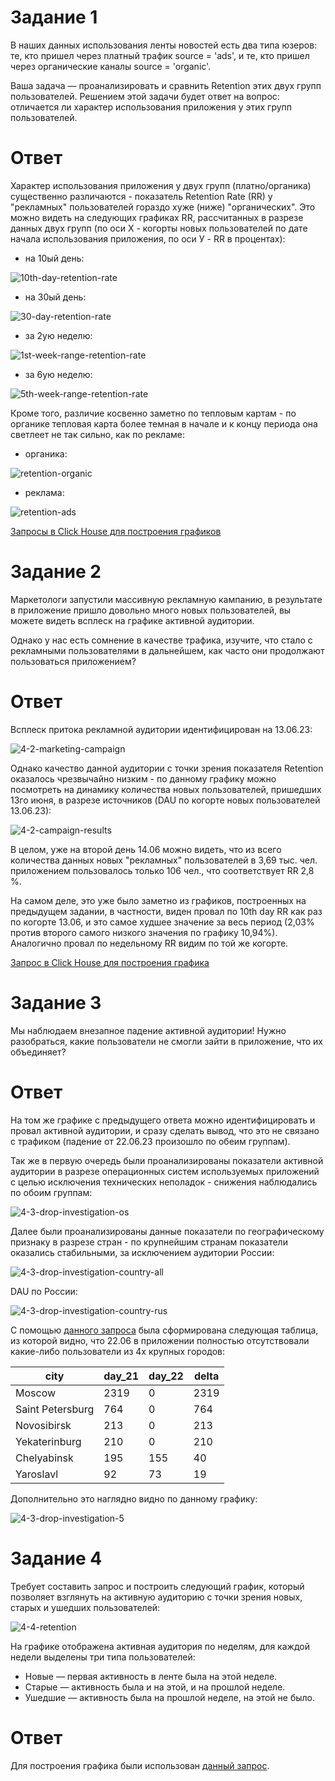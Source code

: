 # Задание 1
В наших данных использования ленты новостей есть два типа юзеров: те, кто пришел через платный трафик source = 'ads', и те, кто пришел через органические каналы source = 'organic'.

Ваша задача — проанализировать и сравнить Retention этих двух групп пользователей. 
Решением этой задачи будет ответ на вопрос: отличается ли характер использования приложения у этих групп пользователей. 

# Ответ
Характер использования приложения у двух групп (платно/органика) существенно различаются - показатель Retention Rate (RR) у "рекламных" пользователей гораздо хуже (ниже) "органических".
Это можно видеть на следующих графиках RR, рассчитанных в разрезе данных двух групп 
(по оси Х - когорты новых пользователей по дате начала использования приложения, по оси У - RR в процентах):
* на 10ый день:

 ![10th-day-retention-rate](https://github.com/usermarat/DA_simulator/assets/87779469/77164f9c-20f9-4805-bee6-45d8119c2b8f)

 
* на 30ый день:

 ![30-day-retention-rate](https://github.com/usermarat/DA_simulator/assets/87779469/53eaf1f4-5eb7-46dd-b89c-94682ff9f738)

 
* за 2ую неделю:

 ![1st-week-range-retention-rate](https://github.com/usermarat/DA_simulator/assets/87779469/d8f37be5-1c6c-401d-a9da-27b0d1a7ee6f)

 
* за 6ую неделю:

 ![5th-week-range-retention-rate](https://github.com/usermarat/DA_simulator/assets/87779469/70b3a65d-1533-48df-8197-9ffcd9692214)


Кроме того, различие косвенно заметно по тепловым картам - по органике тепловая карта более темная в начале и к концу периода она светлеет не так сильно, как по рекламе:
* органика:

 ![retention-organic](https://github.com/usermarat/DA_simulator/assets/87779469/4a54cc36-0b26-4e16-8b26-dd1f00a85938)

 
* реклама:

 ![retention-ads](https://github.com/usermarat/DA_simulator/assets/87779469/efb7628b-3b34-4bbc-8ea2-850b15c9dcd8)

 [Запросы в Click House для построения графиков](https://github.com/usermarat/DA_simulator/blob/main/2.Product_metrics/rr_querries.sql)

 # Задание 2

 Маркетологи запустили массивную рекламную кампанию, в результате в приложение пришло довольно много новых пользователей, вы можете видеть всплеск на графике активной аудитории.

 Однако у нас есть сомнение в качестве трафика, изучите, что стало с рекламными пользователями в дальнейшем, как часто они продолжают пользоваться приложением?

 # Ответ

Всплеск притока рекламной аудитории идентифицирован на 13.06.23:

![4-2-marketing-campaign](https://github.com/usermarat/DA_simulator/assets/87779469/e8bb0e96-837d-4c89-8726-1c23082ed8f5)

Однако качество данной аудитории с точки зрения показателя Retention оказалось чрезвычайно низким - по данному графику можно посмотреть на динамику количества новых пользователей, пришедших 13го июня, в разрезе источников (DAU по когорте новых пользователей 13.06.23):

![4-2-campaign-results](https://github.com/usermarat/DA_simulator/assets/87779469/2fa4e173-0717-40fa-afea-582fa5241988)


В целом, уже на второй день 14.06 можно видеть, что из всего количества данных новых "рекламных" пользователей в 3,69 тыс. чел. приложением пользовалось только 106 чел., что соответствует RR 2,8 %.

На самом деле, это уже было заметно из графиков, построенных на предыдущем задании, в частности, виден провал по 10th day RR как раз по когорте 13.06, и это самое худшее значение за весь период (2,03% против второго самого низкого значения по графику 10,94%). Аналогично провал по недельному RR видим по той же когорте.

[Запрос в Click House для построения графика](https://github.com/usermarat/DA_simulator/blob/main/2.Product_metrics/mark_camp_query.sql)

# Задание 3

Мы наблюдаем внезапное падение активной аудитории! Нужно разобраться, какие пользователи не смогли зайти в приложение, что их объединяет?  

# Ответ

На том же графике с предыдущего ответа можно идентифицировать и провал активной аудитории, и сразу сделать вывод, что это не связано с трафиком (падение от 22.06.23 произошло по обеим группам).

Так же в первую очередь были проанализированы показатели активной аудитории в разрезе операционных систем используемых приложений с целью исключения технических неполадок - снижения наблюдались по обоим группам:

![4-3-drop-investigation-os](https://github.com/usermarat/DA_simulator/assets/87779469/1259821f-38e8-4a22-b7aa-ab420dfa7063)

Далее были проанализированы данные показатели по географическому признаку в разрезе стран - по крупнейшим странам показатели оказались стабильными, за исключением аудитории России:

![4-3-drop-investigation-country-all](https://github.com/usermarat/DA_simulator/assets/87779469/fd4f1121-a8ad-462f-8ba5-21f152f36c2c)

DAU по России:

![4-3-drop-investigation-country-rus](https://github.com/usermarat/DA_simulator/assets/87779469/d106c304-ee21-4863-8de0-69c94ec354ef)

С помощью [данного запроса](https://github.com/usermarat/DA_simulator/blob/main/2.Product_metrics/drop_query.sql) была сформирована следующая таблица, из которой видно, что 22.06 в приложении полностью отсутствовали какие-либо пользователи из 4х крупных городов:

city | day_21 | day_22 | delta
--- | --- | --- | ---
Moscow	| 2319	| 0	| 2319
Saint Petersburg	| 764	| 0	| 764
Novosibirsk	| 213	| 0	| 213
Yekaterinburg	| 210	| 0	| 210
Chelyabinsk	| 195	| 155	| 40
Yaroslavl	| 92	| 73	| 19

Дополнительно это наглядно видно по данному графику: 

![4-3-drop-investigation-5](https://github.com/usermarat/DA_simulator/assets/87779469/ebe3154c-4495-4ef6-a552-b73cc5ba2ed2)

# Задание 4

Требует составить запрос и построить следующий график, который позволяет взглянуть на активную аудиторию с точки зрения новых, старых и ушедших пользователей:

![4-4-retention](https://github.com/usermarat/DA_simulator/assets/87779469/b097b50e-f1f8-40da-99ee-6ac37c999523)


На графике отображена активная аудитория по неделям, для каждой недели выделены три типа пользователей:

* Новые — первая активность в ленте была на этой неделе.
* Старые — активность была и на этой, и на прошлой неделе.
* Ушедшие — активность была на прошлой неделе, на этой не было.

# Ответ

Для построения графика были использован [данный запрос](https://github.com/usermarat/DA_simulator/blob/main/2.Product_metrics/user_type_query.sql).
